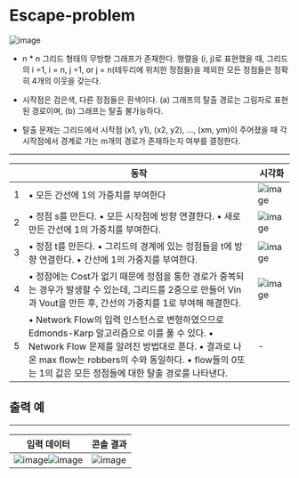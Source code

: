 # Escape-problem

![image](https://user-images.githubusercontent.com/58596222/209365696-9857a64a-aa16-48e8-9ff8-d7e6465492e0.png)

- n * n 그리드 형태의 무방향 그래프가 존재한다. 행렬을 (i, j)로 표현했을 때, 그리드의 i =1, i = n, j =1, or j = n(테두리에 위치한 정점들)을 제외한 모든 정점들은 정확히 4개의 이웃을 갖는다.

- 시작점은 검은색, 다른 정점들은 흰색이다. (a) 그래프의 탈출 경로는 그림자로 표현된 경로이며, (b) 그래프는 탈출 불가능하다.

- 탈출 문제는 그리드에서 시작점 (x1, y1), (x2, y2), …, (xm, ym)이 주어졌을 때 각 시작점에서 경계로 가는 m개의 경로가 존재하는지 여부를 결정한다.

---

|      | 동작                                                         | 시각화                                                       |
| ---- | ------------------------------------------------------------ | ------------------------------------------------------------ |
| 1    | • 모든 간선에 1의 가중치를 부여한다                          | ![image](https://user-images.githubusercontent.com/58596222/209365734-70475dc7-3e5c-4aa5-9d35-58bd1ee15263.png)
| 2    | • 정점 s를 만든다.  • 모든 시작점에 방향 연결한다.  • 새로 만든 간선에 1의 가중치를 부여한다. | ![image](https://user-images.githubusercontent.com/58596222/209365750-149cfd3f-7835-449c-9ca1-e5309f8bc6a6.png)
| 3    | • 정점 t를 만든다.  • 그리드의 경계에 있는  정점들을 t에 방향 연결한다.  • 간선에 1의 가중치를 부여한다. | ![image](https://user-images.githubusercontent.com/58596222/209365759-008f15d0-db12-4760-8795-4327a6bae558.png)
| 4    | • 정점에는 Cost가 없기 때문에 정점을 통한 경로가 중복되는  경우가 발생할 수 있는데, 그리드를 2중으로 만들어 Vin과 Vout을 만든 후, 간선의  가중치를 1로 부여해 해결한다. | ![image](https://user-images.githubusercontent.com/58596222/209365778-8e23f993-b7b2-4496-88ed-48c2b93dc288.png)
| 5    | • Network Flow의 입력 인스턴스로 변형하였으므로 Edmonds-Karp  알고리즘으로 이를 풀 수 있다.  • Network Flow 문제를 알려진 방법대로 푼다.  • 결과로 나온 max flow는  robbers의 수와 동일하다.  • flow들의 0또는 1의  값은 모든 정점들에 대한 탈출 경로를 나타낸다. | -                                                            |

## 출력 예

---

| 입력 데이터                                                  | 콘솔 결과                                                    |
| ------------------------------------------------------------ | ------------------------------------------------------------ |
| ![image](https://user-images.githubusercontent.com/58596222/209365817-f7a8d0d4-3d8e-408c-b31e-bb987ac123e6.png)![image](https://user-images.githubusercontent.com/58596222/209366260-c15ff46b-6f1c-40f2-8bdc-bbdebb724a78.png) | ![image](https://user-images.githubusercontent.com/58596222/209366314-8119fa6b-03b6-410b-ae7d-72485b49d56d.png) |
